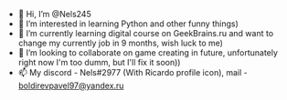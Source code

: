 - 👋 Hi, I’m @Nels245
- 👀 I’m interested in learning Python and other funny things)
- 🌱 I’m currently learning digital course on GeekBrains.ru and want to change my currently job in 9 months, wish luck to me)
- 💞️ I’m looking to collaborate on game creating in future, unfortunately right now I'm too dumm, but I'll fix it soon))
- 📫 My discord - Nels#2977 (With Ricardo profile icon), mail - boldirevpavel97@yandex.ru
<!---
Nels245/Nels245 is a ✨ special ✨ repository because its `README.md` (this file) appears on your GitHub profile.
You can click the Preview link to take a look at your changes.
--->
